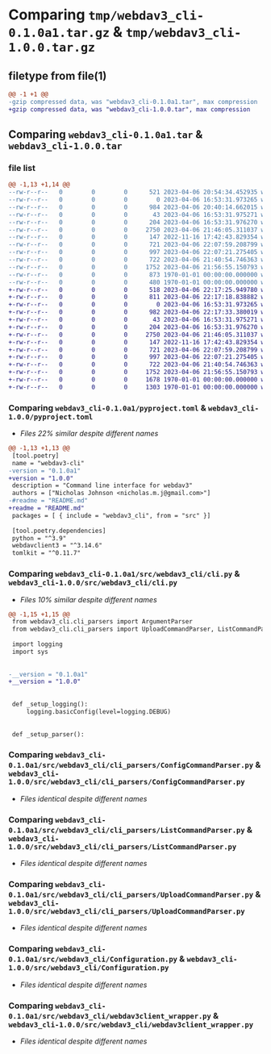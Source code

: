 # Comparing `tmp/webdav3_cli-0.1.0a1.tar.gz` & `tmp/webdav3_cli-1.0.0.tar.gz`

## filetype from file(1)

```diff
@@ -1 +1 @@
-gzip compressed data, was "webdav3_cli-0.1.0a1.tar", max compression
+gzip compressed data, was "webdav3_cli-1.0.0.tar", max compression
```

## Comparing `webdav3_cli-0.1.0a1.tar` & `webdav3_cli-1.0.0.tar`

### file list

```diff
@@ -1,13 +1,14 @@
--rw-r--r--   0        0        0      521 2023-04-06 20:54:34.452935 webdav3_cli-0.1.0a1/pyproject.toml
--rw-r--r--   0        0        0        0 2023-04-06 16:53:31.973265 webdav3_cli-0.1.0a1/src/webdav3_cli/__init__.py
--rw-r--r--   0        0        0      984 2023-04-06 20:40:14.662015 webdav3_cli-0.1.0a1/src/webdav3_cli/cli.py
--rw-r--r--   0        0        0       43 2023-04-06 16:53:31.975271 webdav3_cli-0.1.0a1/src/webdav3_cli/cli_parsers/__init__.py
--rw-r--r--   0        0        0      204 2023-04-06 16:53:31.976270 webdav3_cli-0.1.0a1/src/webdav3_cli/cli_parsers/ArgumentParser.py
--rw-r--r--   0        0        0     2750 2023-04-06 21:46:05.311037 webdav3_cli-0.1.0a1/src/webdav3_cli/cli_parsers/ConfigCommandParser.py
--rw-r--r--   0        0        0      147 2022-11-16 17:42:43.829354 webdav3_cli-0.1.0a1/src/webdav3_cli/cli_parsers/DebugParser.py
--rw-r--r--   0        0        0      721 2023-04-06 22:07:59.208799 webdav3_cli-0.1.0a1/src/webdav3_cli/cli_parsers/ListCommandParser.py
--rw-r--r--   0        0        0      997 2023-04-06 22:07:21.275405 webdav3_cli-0.1.0a1/src/webdav3_cli/cli_parsers/UploadCommandParser.py
--rw-r--r--   0        0        0      722 2023-04-06 21:40:54.746363 webdav3_cli-0.1.0a1/src/webdav3_cli/Configuration.py
--rw-r--r--   0        0        0     1752 2023-04-06 21:56:55.150793 webdav3_cli-0.1.0a1/src/webdav3_cli/webdav3client_wrapper.py
--rw-r--r--   0        0        0      873 1970-01-01 00:00:00.000000 webdav3_cli-0.1.0a1/setup.py
--rw-r--r--   0        0        0      480 1970-01-01 00:00:00.000000 webdav3_cli-0.1.0a1/PKG-INFO
+-rw-r--r--   0        0        0      518 2023-04-06 22:17:25.949780 webdav3_cli-1.0.0/pyproject.toml
+-rw-r--r--   0        0        0      811 2023-04-06 22:17:18.838882 webdav3_cli-1.0.0/README.md
+-rw-r--r--   0        0        0        0 2023-04-06 16:53:31.973265 webdav3_cli-1.0.0/src/webdav3_cli/__init__.py
+-rw-r--r--   0        0        0      982 2023-04-06 22:17:33.380019 webdav3_cli-1.0.0/src/webdav3_cli/cli.py
+-rw-r--r--   0        0        0       43 2023-04-06 16:53:31.975271 webdav3_cli-1.0.0/src/webdav3_cli/cli_parsers/__init__.py
+-rw-r--r--   0        0        0      204 2023-04-06 16:53:31.976270 webdav3_cli-1.0.0/src/webdav3_cli/cli_parsers/ArgumentParser.py
+-rw-r--r--   0        0        0     2750 2023-04-06 21:46:05.311037 webdav3_cli-1.0.0/src/webdav3_cli/cli_parsers/ConfigCommandParser.py
+-rw-r--r--   0        0        0      147 2022-11-16 17:42:43.829354 webdav3_cli-1.0.0/src/webdav3_cli/cli_parsers/DebugParser.py
+-rw-r--r--   0        0        0      721 2023-04-06 22:07:59.208799 webdav3_cli-1.0.0/src/webdav3_cli/cli_parsers/ListCommandParser.py
+-rw-r--r--   0        0        0      997 2023-04-06 22:07:21.275405 webdav3_cli-1.0.0/src/webdav3_cli/cli_parsers/UploadCommandParser.py
+-rw-r--r--   0        0        0      722 2023-04-06 21:40:54.746363 webdav3_cli-1.0.0/src/webdav3_cli/Configuration.py
+-rw-r--r--   0        0        0     1752 2023-04-06 21:56:55.150793 webdav3_cli-1.0.0/src/webdav3_cli/webdav3client_wrapper.py
+-rw-r--r--   0        0        0     1678 1970-01-01 00:00:00.000000 webdav3_cli-1.0.0/setup.py
+-rw-r--r--   0        0        0     1303 1970-01-01 00:00:00.000000 webdav3_cli-1.0.0/PKG-INFO
```

### Comparing `webdav3_cli-0.1.0a1/pyproject.toml` & `webdav3_cli-1.0.0/pyproject.toml`

 * *Files 22% similar despite different names*

```diff
@@ -1,13 +1,13 @@
 [tool.poetry]
 name = "webdav3-cli"
-version = "0.1.0a1"
+version = "1.0.0"
 description = "Command line interface for webdav3"
 authors = ["Nicholas Johnson <nicholas.m.j@gmail.com>"]
-#readme = "README.md"
+readme = "README.md"
 packages = [ { include = "webdav3_cli", from = "src" }]
 
 [tool.poetry.dependencies]
 python = "^3.9"
 webdavclient3 = "^3.14.6"
 tomlkit = "^0.11.7"
```

### Comparing `webdav3_cli-0.1.0a1/src/webdav3_cli/cli.py` & `webdav3_cli-1.0.0/src/webdav3_cli/cli.py`

 * *Files 10% similar despite different names*

```diff
@@ -1,15 +1,15 @@
 from webdav3_cli.cli_parsers import ArgumentParser
 from webdav3_cli.cli_parsers import UploadCommandParser, ListCommandParser, ConfigCommandParser
 
 import logging
 import sys
 
 
-__version = "0.1.0a1"
+__version = "1.0.0"
 
 
 def _setup_logging():
     logging.basicConfig(level=logging.DEBUG)
 
 
 def _setup_parser():
```

### Comparing `webdav3_cli-0.1.0a1/src/webdav3_cli/cli_parsers/ConfigCommandParser.py` & `webdav3_cli-1.0.0/src/webdav3_cli/cli_parsers/ConfigCommandParser.py`

 * *Files identical despite different names*

### Comparing `webdav3_cli-0.1.0a1/src/webdav3_cli/cli_parsers/ListCommandParser.py` & `webdav3_cli-1.0.0/src/webdav3_cli/cli_parsers/ListCommandParser.py`

 * *Files identical despite different names*

### Comparing `webdav3_cli-0.1.0a1/src/webdav3_cli/cli_parsers/UploadCommandParser.py` & `webdav3_cli-1.0.0/src/webdav3_cli/cli_parsers/UploadCommandParser.py`

 * *Files identical despite different names*

### Comparing `webdav3_cli-0.1.0a1/src/webdav3_cli/Configuration.py` & `webdav3_cli-1.0.0/src/webdav3_cli/Configuration.py`

 * *Files identical despite different names*

### Comparing `webdav3_cli-0.1.0a1/src/webdav3_cli/webdav3client_wrapper.py` & `webdav3_cli-1.0.0/src/webdav3_cli/webdav3client_wrapper.py`

 * *Files identical despite different names*

